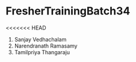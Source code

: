 # FresherTrainingBatch34
<<<<<<< HEAD
1. Sanjay Vedhachalam
2. Narendranath Ramasamy
3. Tamilpriya Thangaraju
